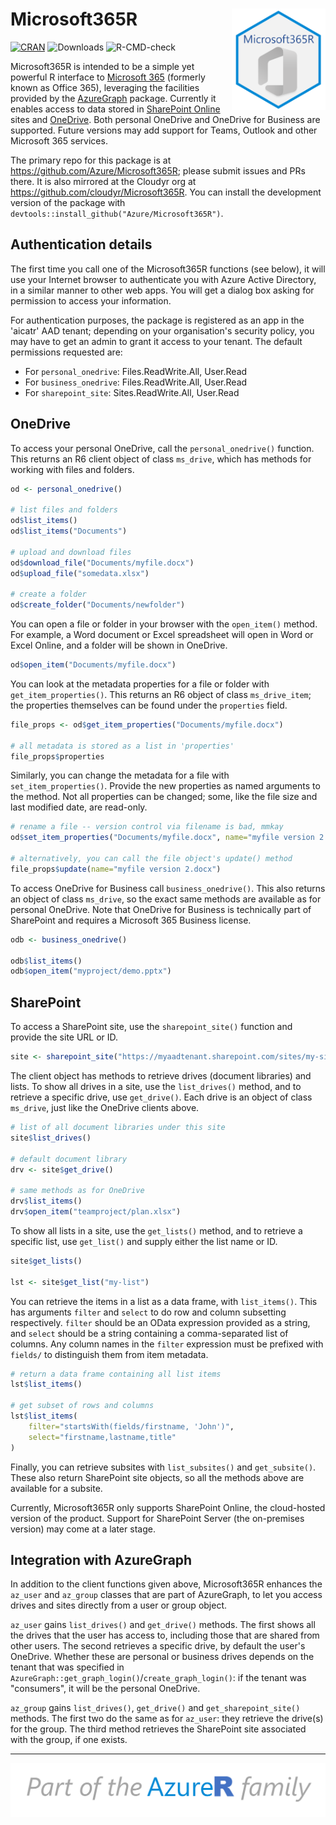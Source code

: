# Microsoft365R <img src="man/figures/logo.png" align="right" width=150 />

[![CRAN](https://www.r-pkg.org/badges/version/Microsoft365R)](https://cran.r-project.org/package=Microsoft365R)
![Downloads](https://cranlogs.r-pkg.org/badges/Microsoft365R)
![R-CMD-check](https://github.com/Azure/Microsoft365R/workflows/R-CMD-check/badge.svg)

Microsoft365R is intended to be a simple yet powerful R interface to [Microsoft 365](https://www.microsoft.com/en-us/microsoft-365) (formerly known as Office 365), leveraging the facilities provided by the [AzureGraph](https://cran.r-project.org/package=AzureGraph) package. Currently it enables access to data stored in [SharePoint Online](https://www.microsoft.com/en-au/microsoft-365/sharepoint/collaboration) sites and [OneDrive](https://www.microsoft.com/en-au/microsoft-365/onedrive/online-cloud-storage). Both personal OneDrive and OneDrive for Business are supported. Future versions may add support for Teams, Outlook and other Microsoft 365 services.

The primary repo for this package is at https://github.com/Azure/Microsoft365R; please submit issues and PRs there. It is also mirrored at the Cloudyr org at https://github.com/cloudyr/Microsoft365R. You can install the development version of the package with `devtools::install_github("Azure/Microsoft365R")`.

## Authentication details

The first time you call one of the Microsoft365R functions (see below), it will use your Internet browser to authenticate you with Azure Active Directory, in a similar manner to other web apps. You will get a dialog box asking for permission to access your information.

For authentication purposes, the package is registered as an app in the 'aicatr' AAD tenant; depending on your organisation's security policy, you may have to get an admin to grant it access to your tenant. The default permissions requested are:

- For `personal_onedrive`: Files.ReadWrite.All, User.Read
- For `business_onedrive`: Files.ReadWrite.All, User.Read
- For `sharepoint_site`: Sites.ReadWrite.All, User.Read

## OneDrive

To access your personal OneDrive, call the `personal_onedrive()` function. This returns an R6 client object of class `ms_drive`, which has methods for working with files and folders.

```r
od <- personal_onedrive()

# list files and folders
od$list_items()
od$list_items("Documents")

# upload and download files
od$download_file("Documents/myfile.docx")
od$upload_file("somedata.xlsx")

# create a folder
od$create_folder("Documents/newfolder")
```

You can open a file or folder in your browser with the `open_item()` method. For example, a Word document or Excel spreadsheet will open in Word or Excel Online, and a folder will be shown in OneDrive.

```r
od$open_item("Documents/myfile.docx")
```

You can look at the metadata properties for a file or folder with `get_item_properties()`. This returns an R6 object of class `ms_drive_item`; the properties themselves can be found under the `properties` field.

```r
file_props <- od$get_item_properties("Documents/myfile.docx")

# all metadata is stored as a list in 'properties'
file_props$properties
```

Similarly, you can change the metadata for a file with `set_item_properties()`. Provide the new properties as named arguments to the method. Not all properties can be changed; some, like the file size and last modified date, are read-only.

```r
# rename a file -- version control via filename is bad, mmkay
od$set_item_properties("Documents/myfile.docx", name="myfile version 2.docx")

# alternatively, you can call the file object's update() method
file_props$update(name="myfile version 2.docx")
```

To access OneDrive for Business call `business_onedrive()`. This also returns an object of class `ms_drive`, so the exact same methods are available as for personal OneDrive. Note that OneDrive for Business is technically part of SharePoint and requires a Microsoft 365 Business license.

```r
odb <- business_onedrive()

odb$list_items()
odb$open_item("myproject/demo.pptx")
```

## SharePoint

To access a SharePoint site, use the `sharepoint_site()` function and provide the site URL or ID.

```r
site <- sharepoint_site("https://myaadtenant.sharepoint.com/sites/my-site-name")
```

The client object has methods to retrieve drives (document libraries) and lists. To show all drives in a site, use the `list_drives()` method, and to retrieve a specific drive, use `get_drive()`. Each drive is an object of class `ms_drive`, just like the OneDrive clients above.

```r
# list of all document libraries under this site
site$list_drives()

# default document library
drv <- site$get_drive()

# same methods as for OneDrive
drv$list_items()
drv$open_item("teamproject/plan.xlsx")
```

To show all lists in a site, use the `get_lists()` method, and to retrieve a specific list, use `get_list()` and supply either the list name or ID.

```r
site$get_lists()

lst <- site$get_list("my-list")
```

You can retrieve the items in a list as a data frame, with `list_items()`. This has arguments `filter` and `select` to do row and column subsetting respectively. `filter` should be an OData expression provided as a string, and `select` should be a string containing a comma-separated list of columns. Any column names in the `filter` expression must be prefixed with `fields/` to distinguish them from item metadata.

```r
# return a data frame containing all list items
lst$list_items()

# get subset of rows and columns
lst$list_items(
    filter="startsWith(fields/firstname, 'John')",
    select="firstname,lastname,title"
)
```

Finally, you can retrieve subsites with `list_subsites()` and `get_subsite()`. These also return SharePoint site objects, so all the methods above are available for a subsite.

Currently, Microsoft365R only supports SharePoint Online, the cloud-hosted version of the product. Support for SharePoint Server (the on-premises version) may come at a later stage.

## Integration with AzureGraph

In addition to the client functions given above, Microsoft365R enhances the `az_user` and `az_group` classes that are part of AzureGraph, to let you access drives and sites directly from a user or group object.

`az_user` gains `list_drives()` and `get_drive()` methods. The first shows all the drives that the user has access to, including those that are shared from other users. The second retrieves a specific drive, by default the user's OneDrive. Whether these are personal or business drives depends on the tenant that was specified in `AzureGraph::get_graph_login()`/`create_graph_login()`: if the tenant was "consumers", it will be the personal OneDrive.

`az_group` gains `list_drives()`, `get_drive()` and `get_sharepoint_site()` methods. The first two do the same as for `az_user`: they retrieve the drive(s) for the group. The third method retrieves the SharePoint site associated with the group, if one exists.

----
<p align="center"><a href="https://github.com/Azure/AzureR"><img src="https://github.com/Azure/AzureR/raw/master/images/logo2.png" width=800 /></a></p>

